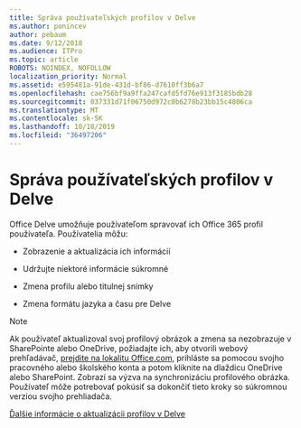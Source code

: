 ```yaml
---
title: Správa používateľských profilov v Delve
ms.author: ponincev
author: pebaum
ms.date: 9/12/2018
ms.audience: ITPro
ms.topic: article
ROBOTS: NOINDEX, NOFOLLOW
localization_priority: Normal
ms.assetid: e595481a-91de-431d-bf86-d7610ff3b6a7
ms.openlocfilehash: cae756bf9a9ffa247cafd5fd76e913f3185bdb28
ms.sourcegitcommit: 037331d71f06750d972c0b6278b23bb15c4806ca
ms.translationtype: MT
ms.contentlocale: sk-SK
ms.lasthandoff: 10/18/2019
ms.locfileid: "36497206"
---
```

# <a name="manage-user-profiles-in-delve"></a>Správa používateľských profilov v Delve

Office Delve umožňuje používateľom spravovať ich Office 365 profil používateľa. Používatelia môžu:
  
- Zobrazenie a aktualizácia ich informácií
    
- Udržujte niektoré informácie súkromné
    
- Zmena profilu alebo titulnej snímky
    
- Zmena formátu jazyka a času pre Delve
    
> [!NOTE]
> Ak používateľ aktualizoval svoj profilový obrázok a zmena sa nezobrazuje v SharePointe alebo OneDrive, požiadajte ich, aby otvorili webový prehľadávač, [prejdite na lokalitu Office.com](https://www.office.com), prihláste sa pomocou svojho pracovného alebo školského konta a potom kliknite na dlaždicu OneDrive alebo SharePoint. Zobrazí sa výzva na synchronizáciu profilového obrázka. Používateľ môže potrebovať pokúsiť sa dokončiť tieto kroky so súkromnou verziou svojho prehliadača. 
  
[Ďalšie informácie o aktualizácii profilov v Delve](https://go.microsoft.com/fwlink/?linkid=735070)
  

